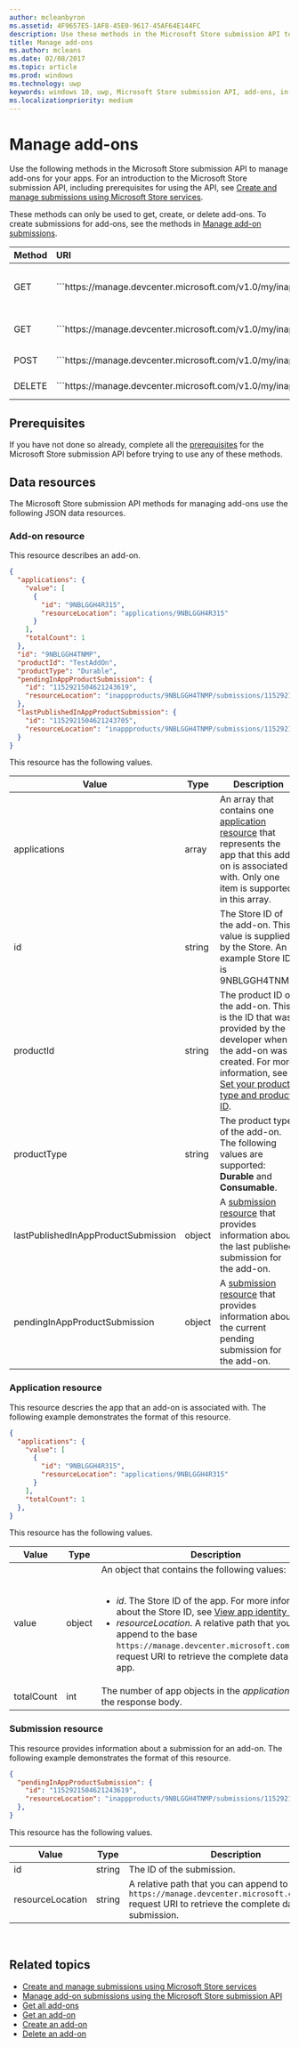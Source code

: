 ```yaml
---
author: mcleanbyron
ms.assetid: 4F9657E5-1AF8-45E0-9617-45AF64E144FC
description: Use these methods in the Microsoft Store submission API to manage add-ons for apps that are registered to your Windows Dev Center account.
title: Manage add-ons
ms.author: mcleans
ms.date: 02/08/2017
ms.topic: article
ms.prod: windows
ms.technology: uwp
keywords: windows 10, uwp, Microsoft Store submission API, add-ons, in-app product, IAP
ms.localizationpriority: medium
---
```


# Manage add-ons

Use the following methods in the Microsoft Store submission API to manage add-ons for your apps. For an introduction to the Microsoft Store submission API, including prerequisites for using the API, see [Create and manage submissions using Microsoft Store services](create-and-manage-submissions-using-windows-store-services.md).

These methods can only be used to get, create, or delete add-ons. To create submissions for add-ons, see the methods in [Manage add-on submissions](manage-add-on-submissions.md).

<table>
<colgroup>
<col width="10%" />
<col width="30%" />
<col width="60%" />
</colgroup>
<thead>
<tr class="header">
<th align="left">Method</th>
<th align="left">URI</th>
<th align="left">Description</th>
</tr>
</thead>
<tbody>
<tr>
<td align="left">GET</td>
<td align="left">```https://manage.devcenter.microsoft.com/v1.0/my/inappproducts```</td>
<td align="left"><a href="get-all-add-ons.md">Get all add-ons for your apps</a></td>
</tr>
<tr>
<td align="left">GET</td>
<td align="left">```https://manage.devcenter.microsoft.com/v1.0/my/inappproducts/{inAppProductId}```</td>
<td align="left"><a href="get-an-add-on.md">Get a specific add-on</a></td>
</tr>
<tr>
<td align="left">POST</td>
<td align="left">```https://manage.devcenter.microsoft.com/v1.0/my/inappproducts```</td>
<td align="left"><a href="create-an-add-on.md">Create an add-on</a></td>
</tr>
<tr>
<td align="left">DELETE</td>
<td align="left">```https://manage.devcenter.microsoft.com/v1.0/my/inappproducts/{inAppProductId}```</td>
<td align="left"><a href="delete-an-add-on.md">Delete an add-on</a></td>
</tr>
</tbody>
</table>

## Prerequisites

If you have not done so already, complete all the [prerequisites](create-and-manage-submissions-using-windows-store-services.md#prerequisites) for the Microsoft Store submission API before trying to use any of these methods.

## Data resources

The Microsoft Store submission API methods for managing add-ons use the following JSON data resources.

<span id="add-on-object" />

### Add-on resource

This resource describes an add-on.

```json
{
  "applications": {
    "value": [
      {
        "id": "9NBLGGH4R315",
        "resourceLocation": "applications/9NBLGGH4R315"
      }
    ],
    "totalCount": 1
  },
  "id": "9NBLGGH4TNMP",
  "productId": "TestAddOn",
  "productType": "Durable",
  "pendingInAppProductSubmission": {
    "id": "1152921504621243619",
    "resourceLocation": "inappproducts/9NBLGGH4TNMP/submissions/1152921504621243619"
  },
  "lastPublishedInAppProductSubmission": {
    "id": "1152921504621243705",
    "resourceLocation": "inappproducts/9NBLGGH4TNMP/submissions/1152921504621243705"
  }
}
```

This resource has the following values.

| Value      | Type   | Description        |
|------------|--------|--------------|
| applications      | array  | An array that contains one [application resource](#application-object) that represents the app that this add-on is associated with. Only one item is supported in this array.  |
| id | string  | The Store ID of the add-on. This value is supplied by the Store. An example Store ID is 9NBLGGH4TNMP.  |
| productId | string  | The product ID of the add-on. This is the ID that was provided by the developer when the add-on was created. For more information, see [Set your product type and product ID](https://msdn.microsoft.com/windows/uwp/publish/set-your-iap-product-id). |
| productType | string  | The product type of the add-on. The following values are supported: **Durable** and **Consumable**.  |
| lastPublishedInAppProductSubmission       | object | A [submission resource](#submission-object) that provides information about the last published submission for the add-on.         |
| pendingInAppProductSubmission        | object  |  A [submission resource](#submission-object) that provides information about the current pending submission for the add-on.  |   |

<span id="application-object" />

### Application resource

This resource descries the app that an add-on is associated with. The following example demonstrates the format of this resource.

```json
{
  "applications": {
    "value": [
      {
        "id": "9NBLGGH4R315",
        "resourceLocation": "applications/9NBLGGH4R315"
      }
    ],
    "totalCount": 1
  },
}
```

This resource has the following values.

| Value           | Type    | Description        |
|-----------------|---------|-----------|
| value            | object  |  An object that contains the following values: <br/><br/> <ul><li>*id*. The Store ID of the app. For more information about the Store ID, see [View app identity details](https://msdn.microsoft.com/windows/uwp/publish/view-app-identity-details).</li><li>*resourceLocation*. A relative path that you can append to the base ```https://manage.devcenter.microsoft.com/v1.0/my/``` request URI to retrieve the complete data for the app.</li></ul>   |
| totalCount   | int  | The number of app objects in the *applications* array of the response body.                                                                                                                                                 |

<span id="submission-object" />

### Submission resource

This resource provides information about a submission for an add-on. The following example demonstrates the format of this resource.

```json
{
  "pendingInAppProductSubmission": {
    "id": "1152921504621243619",
    "resourceLocation": "inappproducts/9NBLGGH4TNMP/submissions/1152921504621243619"
  },
}
```

This resource has the following values.

| Value           | Type    | Description     |
|-----------------|---------|------------------|
| id            | string  | The ID of the submission.    |
| resourceLocation   | string  | A relative path that you can append to the base ```https://manage.devcenter.microsoft.com/v1.0/my/``` request URI to retrieve the complete data for the submission.     |
 
<span/>

## Related topics

* [Create and manage submissions using Microsoft Store services](create-and-manage-submissions-using-windows-store-services.md)
* [Manage add-on submissions using the Microsoft Store submission API](manage-add-on-submissions.md)
* [Get all add-ons](get-all-add-ons.md)
* [Get an add-on](get-an-add-on.md)
* [Create an add-on](create-an-add-on.md)
* [Delete an add-on](delete-an-add-on.md)
